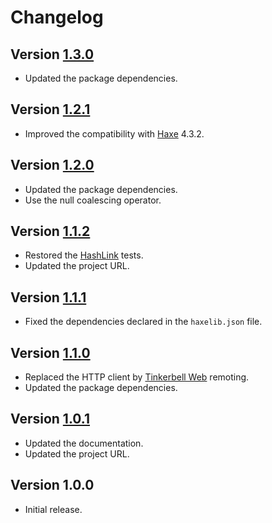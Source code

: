 # Changelog

## Version [1.3.0](https://github.com/cedx/free-mobile.hx/compare/v1.2.1...v1.3.0)
- Updated the package dependencies.

## Version [1.2.1](https://github.com/cedx/free-mobile.hx/compare/v1.2.0...v1.2.1)
- Improved the compatibility with [Haxe](https://haxe.org) 4.3.2.

## Version [1.2.0](https://github.com/cedx/free-mobile.hx/compare/v1.1.2...v1.2.0)
- Updated the package dependencies.
- Use the null coalescing operator.

## Version [1.1.2](https://github.com/cedx/free-mobile.hx/compare/v1.1.1...v1.1.2)
- Restored the [HashLink](https://hashlink.haxe.org) tests.
- Updated the project URL.

## Version [1.1.1](https://github.com/cedx/free-mobile.hx/compare/v1.1.0...v1.1.1)
- Fixed the dependencies declared in the `haxelib.json` file.

## Version [1.1.0](https://github.com/cedx/free-mobile.hx/compare/v1.0.1...v1.1.0)
- Replaced the HTTP client by [Tinkerbell Web](https://haxetink.github.io/tink_web) remoting.
- Updated the package dependencies.

## Version [1.0.1](https://github.com/cedx/free-mobile.hx/compare/v1.0.0...v1.0.1)
- Updated the documentation.
- Updated the project URL.

## Version 1.0.0
- Initial release.
